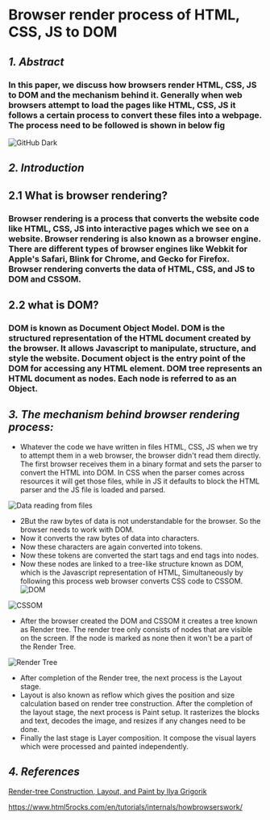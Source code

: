 # Browser render process of HTML, CSS, JS to DOM

## ***1. Abstract***

### In this paper, we discuss how browsers render HTML, CSS, JS to DOM and the mechanism behind it. Generally when web browsers attempt to load the pages like HTML, CSS, JS it follows a certain process to convert these files into a webpage. The process need to be followed is shown in below fig

![GitHub Dark](https://miro.medium.com/max/1248/1*srfAe9f1ryMc3qoMOASmhg.png) 

## ***2. Introduction***

## 2.1 What is browser rendering?

### Browser rendering is a process that converts the website code like HTML, CSS, JS into interactive pages which we see on a website. Browser rendering is also known as a browser engine. There are different types of browser engines like Webkit for Apple's Safari, Blink for Chrome, and Gecko for Firefox. Browser rendering converts the data of HTML, CSS, and JS to DOM and CSSOM.

## 2.2 what is DOM?

### DOM is known as Document Object Model. DOM is the structured representation of the HTML document created by the browser. It allows Javascript to manipulate, structure, and style the website. Document object is the entry point of the DOM for accessing any HTML element. DOM tree represents an HTML document as nodes. Each node is referred to as an Object.

 ## ***3. The mechanism behind browser rendering process:***

* Whatever the code we have written in files HTML, CSS, JS when we try to attempt them in a web browser, the browser didn't read them directly. The first browser receives them in a binary format and sets the parser to convert the HTML  into DOM. In CSS when the parser comes across resources it will get those files, while in JS it defaults to block the HTML parser and the JS file is loaded and parsed. 

![Data reading from files](https://res.cloudinary.com/practicaldev/image/fetch/s--g91gy7_g--/c_limit%2Cf_auto%2Cfl_progressive%2Cq_auto%2Cw_880/https://cdn-images-1.medium.com/proxy/1%2AGSw1oqEpbPo0NmwG_73bPw.png)
* 2But the raw bytes of data is not understandable for the browser. So the browser needs to work with DOM.
* Now it converts the raw bytes of data into characters.
* Now these characters are again converted into tokens.
* Now these tokens are converted the start tags and end tags into nodes.
* Now these nodes are linked to a tree-like structure known as DOM, which is the Javascript representation of HTML, Simultaneously by following this process web browser converts CSS code to CSSOM. 
![DOM](https://blog.logrocket.com/wp-content/uploads/2018/09/image10.jpg)

![CSSOM](https://blog.logrocket.com/wp-content/uploads/2018/09/image4.jpg)

* After the browser created the DOM and CSSOM it creates a tree known as Render tree. The render tree only consists of nodes that are visible on the screen. If the node is marked as none then it won't be a part of the Render Tree.

![Render Tree](https://developers.google.com/web/fundamentals/performance/critical-rendering-path/images/render-tree-construction.png)
* After completion of the Render tree, the next process is the Layout stage.
* Layout is also known as reflow which gives the position and size calculation based on render tree construction. After the completion of the layout stage, the next process is Paint setup. It rasterizes the blocks and text, decodes the image, and resizes if any changes need to be done.
* Finally the last stage is Layer composition. It compose the visual layers which were processed and painted independently.

## ***4. References***
[Render-tree Construction, Layout, and Paint by Ilya Grigorik](https://developers.google.com/web/fundamentals/performance/critical-rendering-path/render-tree-construction)

https://www.html5rocks.com/en/tutorials/internals/howbrowserswork/


